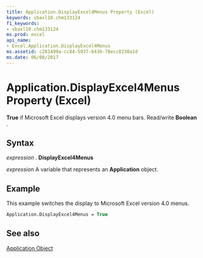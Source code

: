 ```yaml
---
title: Application.DisplayExcel4Menus Property (Excel)
keywords: vbaxl10.chm133124
f1_keywords:
- vbaxl10.chm133124
ms.prod: excel
api_name:
- Excel.Application.DisplayExcel4Menus
ms.assetid: c281499a-cc84-5937-6436-78ecc8230a1d
ms.date: 06/08/2017
---
```



# Application.DisplayExcel4Menus Property (Excel)

 **True** if Microsoft Excel displays version 4.0 menu bars. Read/write **Boolean** .


## Syntax

 _expression_ . **DisplayExcel4Menus**

 _expression_ A variable that represents an **Application** object.


## Example

This example switches the display to Microsoft Excel version 4.0 menus.


```vb
Application.DisplayExcel4Menus = True
```


## See also


[Application Object](Excel.Application(objec).md)

